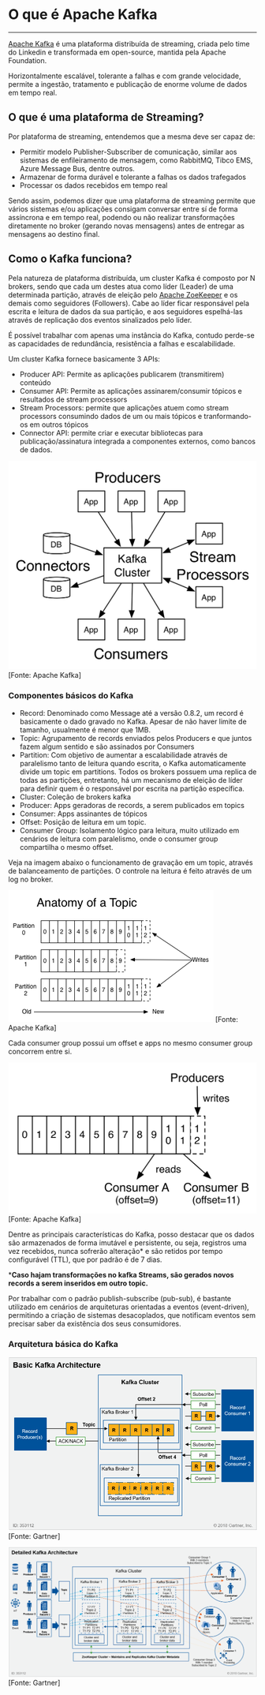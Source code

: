 # O que é Apache Kafka

---
[Apache Kafka](https://kafka.apache.org/) é uma plataforma distribuída de streaming, criada pelo time do Linkedin e transformada em open-source, mantida pela Apache Foundation.

Horizontalmente escalável, tolerante a falhas e com grande velocidade, permite a ingestão, tratamento e publicação de enorme volume de dados em tempo real.

## O que é uma plataforma de Streaming?

Por plataforma de streaming, entendemos que a mesma deve ser capaz de:

- Permitir modelo Publisher-Subscriber de comunicação, similar aos sistemas de enfileiramento de mensagem, como RabbitMQ, Tibco EMS, Azure Message Bus, dentre outros.
- Armazenar de forma durável e tolerante a falhas os dados trafegados
- Processar os dados recebidos em tempo real

Sendo assim, podemos dizer que uma plataforma de streaming permite que vários sistemas e/ou aplicações consigam conversar entre sí de forma assíncrona e em tempo real, podendo ou não realizar transformações diretamente no broker (gerando novas mensagens) antes de entregar as mensagens ao destino final.

## Como o Kafka funciona?

Pela natureza de plataforma distribuída, um cluster Kafka é composto por N brokers, sendo que cada um destes atua como líder (Leader) de uma determinada partição, através de eleição pelo [Apache ZoeKeeper](https://zookeeper.apache.org/) e os demais como seguidores (Followers). 
Cabe ao líder ficar responsável pela escrita e leitura de dados da sua partição, e aos seguidores espelhá-las através de replicação dos eventos sinalizados pelo líder.

É possível trabalhar com apenas uma instância do Kafka, contudo perde-se as capacidades de redundância, resistência a falhas e escalabilidade.

Um cluster Kafka fornece basicamente 3 APIs:

- Producer API: Permite as aplicações publicarem (transmitirem) conteúdo
- Consumer API: Permite as aplicações assinarem/consumir tópicos e resultados de stream processors
- Stream Processors: permite que aplicações atuem como stream processors consumindo dados de um ou mais tópicos e tranformando-os em outros tópicos
- Connector API: permite criar e executar bibliotecas para publicação/assinatura integrada a componentes externos, como bancos de dados.

![kafka-apis.jpg](arquivos/kafka-apis-3a965a81-94ed-405d-b45a-e6eac94a496d.jpg)
[Fonte: Apache Kafka]

### Componentes básicos do Kafka

- Record: Denominado como Message até a versão 0.8.2, um record é basicamente o dado gravado no Kafka. Apesar de não haver limite de tamanho, usualmente é menor que 1MB.
- Topic: Agrupamento de records enviados pelos Producers e que juntos fazem algum sentido e são assinados por Consumers
- Partition: Com objetivo de aumentar a escalabilidade através de paralelismo tanto de leitura quando escrita, o Kafka automaticamente divide um topic em partitions. Todos os brokers possuem uma replica de todas as partições, entretanto, há um mecanismo de eleição de líder para definir quem é o responsável por escrita na partição específica.
- Cluster: Coleção de brokers kafka
- Producer: Apps geradoras de records, a serem publicados em topics
- Consumer: Apps assinantes de tópicos
- Offset: Posição de leitura em um topic.
- Consumer Group: Isolamento lógico para leitura, muito utilizado em cenários de leitura com paralelismo, onde o consumer group compartilha o mesmo offset.

Veja na imagem abaixo o funcionamento de gravação em um topic, através de balanceamento de partições. O controle na leitura é feito através de um log no broker.

![log_anatomy.png](arquivos/log_anatomy-f28cd01c-4cf1-4690-a3c9-20c72afc0013.png)
[Fonte: Apache Kafka]

Cada consumer group possui um offset e apps no mesmo consumer group concorrem entre si.

![log_consumer.png](arquivos/log_consumer-90c615bf-ce45-4842-abc7-30eb30272b88.png)
[Fonte: Apache Kafka]

Dentre as principais características do Kafka, posso destacar que os dados são armazenados de forma imutável e persistente, ou seja, registros uma vez recebidos, nunca sofrerão alteração* e são retidos por tempo configurável (TTL), que por padrão é de 7 dias.

***Caso hajam transformações no kafka Streams, são gerados novos records a serem inseridos em outro topic.**

Por trabalhar com o padrão publish-subscribe (pub-sub), é bastante utilizado em cenários de arquiteturas orientadas a eventos (event-driven), permitindo a criação de sistemas desacoplados, que notificam eventos sem precisar saber da existência dos seus consumidores.

### Arquitetura básica do Kafka

![353112_0001.png](arquivos/353112_0001-8a3eb6aa-50ba-49f6-92db-40fb6da7fd97.png)
[Fonte: Gartner]

![353112_0002.png](arquivos/353112_0002-dc59f4d8-6904-421c-a124-beea322e55b9.png)
[Fonte: Gartner]
